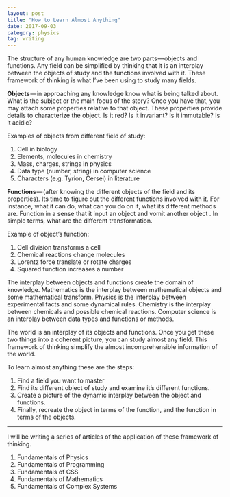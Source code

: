 ```yaml
---
layout: post
title: "How to Learn Almost Anything"
date: 2017-09-03
category: physics 
tag: writing
---
```


The structure of any human knowledge are two parts — objects and functions. Any field can be simplified by thinking that it is an interplay between the objects of study and the functions involved with it. These framework of thinking is what I’ve been using to study many fields.

**Objects** — in approaching any knowledge know what is being talked about. What is the subject or the main focus of the story? Once you have that, you may attach some properties relative to that object. These properties provide details to characterize the object. Is it red? Is it invariant? Is it immutable? Is it acidic?

Examples of objects from different field of study:
1. Cell in biology
2. Elements, molecules in chemistry
3. Mass, charges, strings in physics
4. Data type (number, string) in computer science
5. Characters (e.g. Tyrion, Cersei) in literature

**Functions** — (after knowing the different objects of the field and its properties). Its time to figure out the different functions involved with it. For instance, what it can do, what can you do on it, what its different methods are. Function in a sense that it input an object and vomit another object . In simple terms, what are the different transformation.

Example of object’s function:
1. Cell division transforms a cell
2. Chemical reactions change molecules
3. Lorentz force translate or rotate charges
4. Squared function increases a number

The interplay between objects and functions create the domain of knowledge. Mathematics is the interplay between mathematical objects and some mathematical transform. Physics is the interplay between experimental facts and some dynamical rules. Chemistry is the interplay between chemicals and possible chemical reactions. Computer science is an interplay between data types and functions or methods.

The world is an interplay of its objects and functions. Once you get these two things into a coherent picture, you can study almost any field. This framework of thinking simplify the almost incomprehensible information of the world.

To learn almost anything these are the steps:
1. Find a field you want to master
2. Find its different object of study and examine it’s different functions.
3. Create a picture of the dynamic interplay between the object and functions.
4. Finally, recreate the object in terms of the function, and the function in terms of the objects.



---

I will be writing a series of articles of the application of these framework of thinking.
1. Fundamentals of Physics
2. Fundamentals of Programming
3. Fundamentals of CSS
4. Fundamentals of Mathematics
5. Fundamentals of Complex Systems